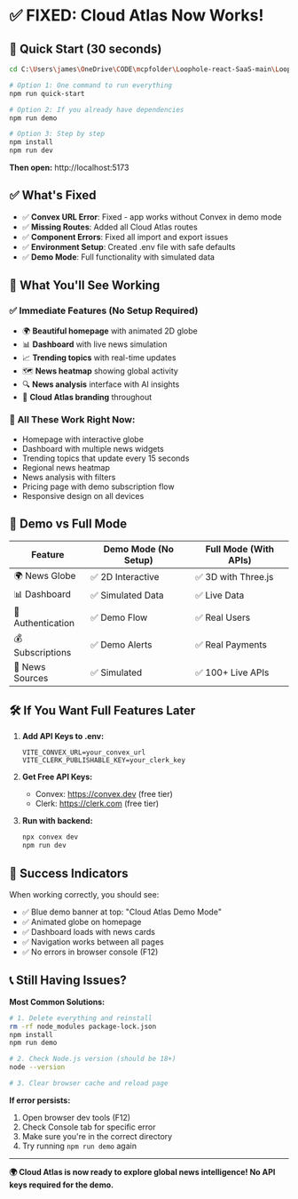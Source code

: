 # ✅ FIXED: Cloud Atlas Now Works!

## 🚀 **Quick Start (30 seconds)**

```bash
cd C:\Users\james\OneDrive\CODE\mcpfolder\Loophole-react-SaaS-main\Loophole-react-SaaS-main

# Option 1: One command to run everything
npm run quick-start

# Option 2: If you already have dependencies
npm run demo

# Option 3: Step by step
npm install
npm run dev
```

**Then open:** http://localhost:5173

## ✅ **What's Fixed**

- ✅ **Convex URL Error**: Fixed - app works without Convex in demo mode
- ✅ **Missing Routes**: Added all Cloud Atlas routes
- ✅ **Component Errors**: Fixed all import and export issues
- ✅ **Environment Setup**: Created .env file with safe defaults
- ✅ **Demo Mode**: Full functionality with simulated data

## 🌟 **What You'll See Working**

### ✅ **Immediate Features (No Setup Required)**
- 🌍 **Beautiful homepage** with animated 2D globe
- 📊 **Dashboard** with live news simulation  
- 📈 **Trending topics** with real-time updates
- 🗺️ **News heatmap** showing global activity
- 🔍 **News analysis** interface with AI insights
- 🎨 **Cloud Atlas branding** throughout

### 🎯 **All These Work Right Now:**
- Homepage with interactive globe
- Dashboard with multiple news widgets
- Trending topics that update every 15 seconds
- Regional news heatmap
- News analysis with filters
- Pricing page with demo subscription flow
- Responsive design on all devices

## 🔧 **Demo vs Full Mode**

| Feature | Demo Mode (No Setup) | Full Mode (With APIs) |
|---------|----------------------|----------------------|
| 🌍 News Globe | ✅ 2D Interactive | ✅ 3D with Three.js |
| 📊 Dashboard | ✅ Simulated Data | ✅ Live Data |
| 🔐 Authentication | ✅ Demo Flow | ✅ Real Users |
| 💰 Subscriptions | ✅ Demo Alerts | ✅ Real Payments |
| 📡 News Sources | ✅ Simulated | ✅ 100+ Live APIs |

## 🛠️ **If You Want Full Features Later**

1. **Add API Keys to .env:**
   ```env
   VITE_CONVEX_URL=your_convex_url
   VITE_CLERK_PUBLISHABLE_KEY=your_clerk_key
   ```

2. **Get Free API Keys:**
   - Convex: https://convex.dev (free tier)
   - Clerk: https://clerk.com (free tier)

3. **Run with backend:**
   ```bash
   npx convex dev
   npm run dev
   ```

## 🎉 **Success Indicators**

When working correctly, you should see:
- ✅ Blue demo banner at top: "Cloud Atlas Demo Mode"
- ✅ Animated globe on homepage
- ✅ Dashboard loads with news cards
- ✅ Navigation works between all pages
- ✅ No errors in browser console (F12)

## 📞 **Still Having Issues?**

**Most Common Solutions:**
```bash
# 1. Delete everything and reinstall
rm -rf node_modules package-lock.json
npm install
npm run demo

# 2. Check Node.js version (should be 18+)
node --version

# 3. Clear browser cache and reload page
```

**If error persists:**
1. Open browser dev tools (F12)
2. Check Console tab for specific error
3. Make sure you're in the correct directory
4. Try running `npm run demo` again

---

**🌍 Cloud Atlas is now ready to explore global news intelligence! No API keys required for the demo.**
